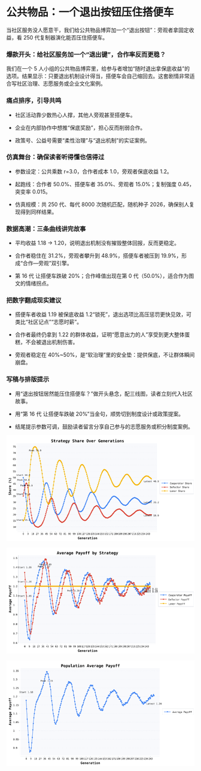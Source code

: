 # 公共物品：一个退出按钮压住搭便车

当社区服务没人愿意干，我们给公共物品博弈加一个“退出按钮”：旁观者拿固定收益，看 250 代复制器演化能否压住搭便车。

### 爆款开头：给社区服务加一个“退出键”，合作率反而更稳？

我们在一个 5 人小组的公共物品博弈里，给参与者增加“随时退出拿保底收益”的选项。结果显示：只要退出机制设计得当，搭便车会自己缩回去。这套剧情非常适合写社区治理、志愿服务或企业文化案例。

### 痛点排序，引导共鸣

- 社区活动靠少数热心人撑，其他人旁观甚至搭便车。

- 企业在内部协作中想推“保底奖励”，担心反而削弱合作。

- 政策号、公益号需要“柔性治理”与“退出机制”的实证案例。

### 仿真舞台：确保读者听得懂也信得过

- 参数设定：公共乘数 r=3.0，合作者成本 1.0，旁观者保底收益 1.2。

- 起跑线：合作者 50.0%、搭便车者 35.0%、旁观者 15.0%；复制强度 0.45，突变率 0.015。

- 仿真规模：共 250 代、每代 8000 次随机匹配，随机种子 2026，确保别人复现得到同样结果。

### 数据高潮：三条曲线讲完故事

- 平均收益 1.18 → 1.20，说明退出机制没有摧毁整体回报，反而更稳定。

- 合作者稳住在 31.2%，旁观者攀升到 48.9%，搭便车者被压到 19.9%，形成“合作—旁观”双引擎。

- 第 16 代 让搭便车跌破 20%；合作峰值出现在第 0 代（50.0%），适合作为图文的情绪拐点。

### 把数字翻成现实建议

- 搭便车者收益 1.19 被保底收益 1.2“锁死”，退出选项比高压惩罚更快见效，可类比“社区记点”“志愿时薪”。

- 合作者最终仍拿到 1.22 的群体收益，证明“愿意出力的人”享受到更大整体蛋糕，不会被退出机制伤害。

- 旁观者稳定在 40%~50%，是“软治理”里的安全垫：提供保底，不让群体瞬间崩盘。

### 写稿与排版提示

- 用“退出按钮居然能压住搭便车？”做开头悬念，配三线图，读者立刻代入社区故事。

- 用“第 16 代 让搭便车跌破 20%”当金句，顺势切到制度设计或政策提案。

- 结尾提示参数可调，鼓励读者留言分享自己参与的志愿服务或积分制度案例。

![Strategy Share Over Generations](assets/public-goods/strategy-share.png)

![Average Payoff by Strategy](assets/public-goods/strategy-payoff.png)

![Population Average Payoff](assets/public-goods/population-payoff.png)

